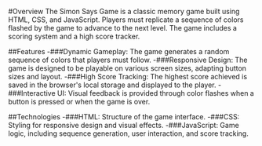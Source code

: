 #Overview
The Simon Says Game is a classic memory game built using HTML, CSS, and JavaScript. Players must replicate a sequence of colors flashed by the game to advance to the next level. The game includes a scoring system and a high score tracker.

##Features
-###Dynamic Gameplay: The game generates a random sequence of colors that players must follow.
-###Responsive Design: The game is designed to be playable on various screen sizes, adapting button sizes and layout.
-###High Score Tracking: The highest score achieved is saved in the browser's local storage and displayed to the player.
-###Interactive UI: Visual feedback is provided through color flashes when a button is pressed or when the game is over.

##Technologies
-###HTML: Structure of the game interface.
-###CSS: Styling for responsive design and visual effects.
-###JavaScript: Game logic, including sequence generation, user interaction, and score tracking.
